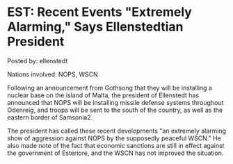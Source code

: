 # EST: Recent Events "Extremely Alarming," Says Ellenstedtian President

Posted by: ellenstedt

Nations involved: NOPS, WSCN

Following an announcement from Gothsong that they will be installing a nuclear base on the island of Malta, the president of Ellenstedt has announced that NOPS will be installing missile defense systems throughout Odenreig, and troops will be sent to the south of the country, as well as the eastern border of Samsonia2.

The president has called these recent developments "an extremely alarming show of aggression against NOPS by the supposedly peaceful WSCN." He also made note of the fact that economic sanctions are still in effect against the government of Esteriore, and the WSCN has not improved the situation. 